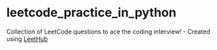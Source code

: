 # leetcode_practice_in_python
Collection of LeetCode questions to ace the coding interview! - Created using [LeetHub](https://github.com/QasimWani/LeetHub)
